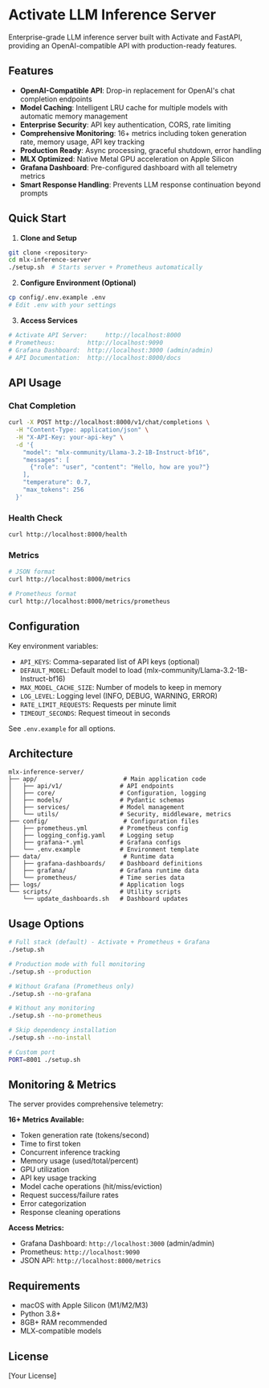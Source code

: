 # Activate LLM Inference Server

Enterprise-grade LLM inference server built with Activate and FastAPI, providing an OpenAI-compatible API with production-ready features.

## Features

- **OpenAI-Compatible API**: Drop-in replacement for OpenAI's chat completion endpoints
- **Model Caching**: Intelligent LRU cache for multiple models with automatic memory management
- **Enterprise Security**: API key authentication, CORS, rate limiting
- **Comprehensive Monitoring**: 16+ metrics including token generation rate, memory usage, API key tracking
- **Production Ready**: Async processing, graceful shutdown, error handling
- **MLX Optimized**: Native Metal GPU acceleration on Apple Silicon
- **Grafana Dashboard**: Pre-configured dashboard with all telemetry metrics
- **Smart Response Handling**: Prevents LLM response continuation beyond prompts

## Quick Start

1. **Clone and Setup**
```bash
git clone <repository>
cd mlx-inference-server
./setup.sh  # Starts server + Prometheus automatically
```

2. **Configure Environment (Optional)**
```bash
cp config/.env.example .env
# Edit .env with your settings
```

3. **Access Services**
```bash
# Activate API Server:     http://localhost:8000
# Prometheus:         http://localhost:9090
# Grafana Dashboard:  http://localhost:3000 (admin/admin)  
# API Documentation:  http://localhost:8000/docs
```

## API Usage

### Chat Completion
```bash
curl -X POST http://localhost:8000/v1/chat/completions \
  -H "Content-Type: application/json" \
  -H "X-API-Key: your-api-key" \
  -d '{
    "model": "mlx-community/Llama-3.2-1B-Instruct-bf16",
    "messages": [
      {"role": "user", "content": "Hello, how are you?"}
    ],
    "temperature": 0.7,
    "max_tokens": 256
  }'
```

### Health Check
```bash
curl http://localhost:8000/health
```

### Metrics
```bash
# JSON format
curl http://localhost:8000/metrics

# Prometheus format
curl http://localhost:8000/metrics/prometheus
```

## Configuration

Key environment variables:

- `API_KEYS`: Comma-separated list of API keys (optional)
- `DEFAULT_MODEL`: Default model to load (mlx-community/Llama-3.2-1B-Instruct-bf16)
- `MAX_MODEL_CACHE_SIZE`: Number of models to keep in memory
- `LOG_LEVEL`: Logging level (INFO, DEBUG, WARNING, ERROR)
- `RATE_LIMIT_REQUESTS`: Requests per minute limit
- `TIMEOUT_SECONDS`: Request timeout in seconds

See `.env.example` for all options.

## Architecture

```
mlx-inference-server/
├── app/                        # Main application code
│   ├── api/v1/                # API endpoints  
│   ├── core/                  # Configuration, logging
│   ├── models/                # Pydantic schemas
│   ├── services/              # Model management
│   └── utils/                 # Security, middleware, metrics
├── config/                     # Configuration files
│   ├── prometheus.yml         # Prometheus config
│   ├── logging_config.yaml    # Logging setup
│   ├── grafana-*.yml          # Grafana configs
│   └── .env.example           # Environment template
├── data/                       # Runtime data
│   ├── grafana-dashboards/    # Dashboard definitions
│   ├── grafana/               # Grafana runtime data
│   └── prometheus/            # Time series data
├── logs/                      # Application logs
└── scripts/                   # Utility scripts
    └── update_dashboards.sh   # Dashboard updates
```

## Usage Options

```bash
# Full stack (default) - Activate + Prometheus + Grafana
./setup.sh

# Production mode with full monitoring
./setup.sh --production

# Without Grafana (Prometheus only)
./setup.sh --no-grafana

# Without any monitoring
./setup.sh --no-prometheus

# Skip dependency installation
./setup.sh --no-install

# Custom port
PORT=8001 ./setup.sh
```

## Monitoring & Metrics

The server provides comprehensive telemetry:

**16+ Metrics Available:**
- Token generation rate (tokens/second)
- Time to first token
- Concurrent inference tracking
- Memory usage (used/total/percent)
- GPU utilization
- API key usage tracking
- Model cache operations (hit/miss/eviction)
- Request success/failure rates
- Error categorization
- Response cleaning operations

**Access Metrics:**
- Grafana Dashboard: `http://localhost:3000` (admin/admin)
- Prometheus: `http://localhost:9090`
- JSON API: `http://localhost:8000/metrics`

## Requirements

- macOS with Apple Silicon (M1/M2/M3)
- Python 3.8+
- 8GB+ RAM recommended
- MLX-compatible models

## License

[Your License]